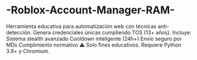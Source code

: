 # -Roblox-Account-Manager-RAM-
Herramienta educativa para automatización web con técnicas anti-detección. Genera credenciales únicas cumpliendo TOS (13+ años). Incluye:  Sistema stealth avanzado  Cooldown inteligente (24h+)  Envío seguro por MDs  Cumplimiento normativo  ⚠️ Solo fines educativos. Requiere Python 3.9+ y Chromium.
